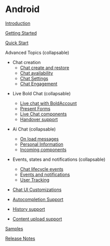 # Android

[Introduction](IntroductionAndroid)

[Getting Started](GettingStartedAndroid)

[Quick Start](QuickStartAndroid)

Advanced Topics  (collapsable)

  - Chat creation
    - [Chat create and restore](ChatRestoringAndroid)
    - [Chat availability](android_chat_availability)
    - [Chat Settings](ChatSettingsAndroid)
    - [Chat Engagement](ChatEngagement)
<!--   - [Account info provider](android-AccountInfoProvider)) -->

  - Live Bold Chat  (collapsable)
    - [Live chat with BoldAccount](LiveBoldChatAdvanceAndroid)
    - [Present Forms](PresentFormsAndroid) 
    - [Live Chat components](Live-Components-android)
    - [Handover support](HandoverAndroid)
    
  - Ai Chat  (collapsable)
    - [On load messages](On-load-messages-injection-Android)
    - [Personal Information](Personal_Information)
    - [Incoming components](Incoming-component-Android)

  - Events, states and notifications  (collapsable)
    - [Chat lifecycle events](ChatLifecycleEventsAndroid)
    - [Events and notifications](Listeners-and-subscriptions-android)
    - [User Tracking](UserTrackingAndroid)

    
  - [Chat UI Customizations](ChatCustomizationsAndroid)
  - [Autocompletion Support](Conversation-Autocomplete-android)
  - [History support](HistorySupportAndroid)
  - [Content upload support](FileUploadAndroid)


[Samples](https://github.com/bold360ai/bold360-mobile-samples-android)

[Release Notes](ReleaseNotesAndroid)
